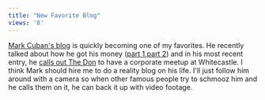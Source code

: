 ```yaml
---
title: "New Favorite Blog"
views: '8'
---
```

<p><a href="https://www.blogmaverick.com/">Mark Cuban's blog</a> is quickly becoming one of my favorites.  He recently talked about how he got his money (<a href="https://www.blogmaverick.com/entry/7324322564475288/">part 1</a>,<a href="https://www.blogmaverick.com/entry/4622841295227252/">part 2</a>) and in his most recent entry, he <a href="https://www.blogmaverick.com/entry/7661336245723213/">calls out The Don</a> to have a corporate meetup at Whitecastle.  I think Mark should hire me to do a reality blog on his life.  I'll just follow him around with a camera so when other famous people try to schmooz him and he calls them on it, he can back it up with video footage.</p>
